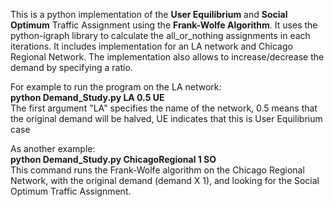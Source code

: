 This is a python implementation of the **User Equilibrium** and **Social Optimum** Traffic Assignment using the **Frank-Wolfe Algorithm**.
It uses the python-igraph library to calculate the all_or_nothing assignments in each iterations.
It includes implementation for an LA network and Chicago Regional Network. 
The implementation also allows to increase/decrease the demand by specifying a ratio.

For example to run the program on the LA network:<br />
**python Demand_Study.py LA 0.5 UE**<br />
The first argument "LA" specifies the name of the network, 0.5 means that the original demand will be halved, UE indicates that this is User Equilibrium case <br />

As another example:<br />
**python Demand_Study.py ChicagoRegional 1 SO**<br />
This command runs the Frank-Wolfe algorithm on the Chicago Regional Network, with the original demand (demand X 1), and looking for the Social Optimum Traffic Assignment.
